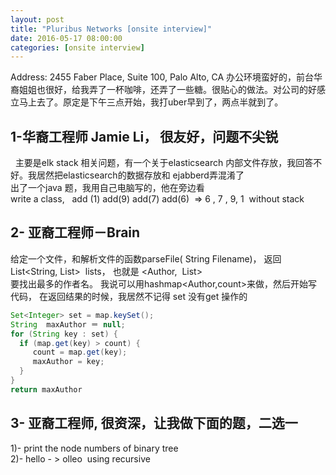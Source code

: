 ```yaml
---
layout: post
title: "Pluribus Networks [onsite interview]"
date: 2016-05-17 08:00:00
categories: [onsite interview]
---
```


Address:  2455 Faber Place, Suite 100, Palo Alto, CA
办公环境蛮好的，前台华裔姐姐也很好，给我弄了一杯咖啡，还弄了一些糖。很贴心的做法。对公司的好感立马上去了。原定是下午三点开始，我打uber早到了，两点半就到了。

## **1-华裔工程师 Jamie Li， 很友好，问题不尖锐**  
  主要是elk stack 相关问题，有一个关于elasticsearch   内部文件存放，我回答不好。我居然把elasticsearch的数据存放和 ejabberd弄混淆了  
出了一个java 题，我用自己电脑写的，他在旁边看  
write a class,   add (1) add(9) add(7) add(6)  => 6 , 7 , 9, 1  without stack  

## 2- 亚裔工程师－Brain   
给定一个文件，和解析文件的函数parseFile( String Filename)， 返回  
List<String, List<String>>  lists， 也就是 <Author,  List<bookName>>  
要找出最多的作者名。 
我说可以用hashmap<Author,count>来做，然后开始写代码，
在返回结果的时候，我居然不记得 set 没有get 操作的  

```java
Set<Integer> set = map.keySet();
String  maxAuthor ＝ null; 
for (String key : set) {
  if (map.get(key) > count) {
     count = map.get(key);
     maxAuthor = key;
  }
}
return maxAuthor
```

## 3- 亚裔工程师, 很资深，让我做下面的题，二选一     
1)- print the node numbers of binary tree  
2)- hello - > olleo  using recursive  
